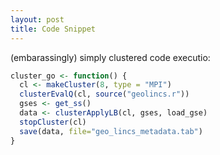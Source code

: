 ```yaml
---
layout: post
title: Code Snippet
---
```




(embarassingly) simply clustered code executio:

```R
cluster_go <- function() {
  cl <- makeCluster(8, type = "MPI")  
  clusterEvalQ(cl, source("geolincs.r"))
  gses <- get_ss()
  data <- clusterApplyLB(cl, gses, load_gse)
  stopCluster(cl)
  save(data, file="geo_lincs_metadata.tab")
}
```
